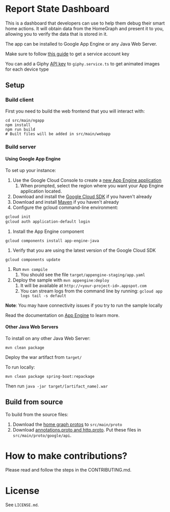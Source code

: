 # Report State Dashboard
This is a dashboard that developers can use to help them debug their smart home actions.
It will obtain data from the HomeGraph and present it to you, allowing you to verify the
data that is stored in it.

The app can be installed to Google App Engine or any Java Web Server.

Make sure to follow [this guide](https://developers.google.com/actions/smarthome/report-state) to get a service account key

You can add a Giphy [API key](https://developers.giphy.com/docs/) to `giphy.service.ts` to get animated images for each device type

## Setup

### Build client

First you need to build the web frontend that you will interact with:

```
cd src/main/ngapp
npm install
npm run build
# Built files will be added in src/main/webapp
```

### Build server

#### Using Google App Engine
To set up your instance:

1. Use the Google Cloud Console to create a [new App Engine application](https://console.cloud.google.com/projectselector/appengine/create?lang=java&st=true&_ga=2.118087439.-783977692.1527806171)
    1. When prompted, select the region where you want your App Engine application located.
1. Download and install the [Google Cloud SDK](https://cloud.google.com/sdk/docs/) if you haven't already
1. Download and install [Maven](https://cloud.google.com/appengine/docs/standard/java/tools/using-maven) if you haven't already
1. Configure the gcloud command-line environment:

```bash
gcloud init
gcloud auth application-default login
```

1. Install the App Engine component

```
gcloud components install app-engine-java
```

1. Verify that you are using the latest version of the Google Cloud SDK

```
gcloud components update
```

1. Run `mvn compile`
    1. You should see the file `target/appengine-staging/app.yaml`
1. Deploy the sample with `mvn appengine:deploy`
    1. It will be available at `http://<your-project-id>.appspot.com`
    1. You can stream logs from the command line by running: `gcloud app logs tail -s default`

**Note**: You may have connectivity issues if you try to run the sample locally

Read the documentation on [App Engine](https://cloud.google.com/appengine/docs/standard/java/quickstart) to learn more.

#### Other Java Web Servers
To install on any other Java Web Server:

`mvn clean package`

Deploy the war artifact from `target/`

To run locally:

`mvn clean package spring-boot:repackage`

Then run `java -jar target/[artifact_name].war`

## Build from source
To build from the source files:
1. Download the [home graph protos](https://github.com/googleapis/googleapis/tree/master/google/home/graph/v1) to `src/main/proto`
1. Download [annotations.proto and http.proto](https://github.com/googleapis/googleapis/tree/master/google/api). Put these files in `src/main/proto/google/api`.

# How to make contributions?
Please read and follow the steps in the CONTRIBUTING.md.

# License
See `LICENSE.md`.
